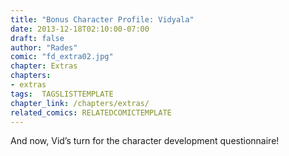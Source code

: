```yaml
---
title: "Bonus Character Profile: Vidyala"
date: 2013-12-18T02:10:00-07:00
draft: false
author: "Rades"
comic: "fd_extra02.jpg"
chapter: Extras
chapters:
- extras
tags:  TAGSLISTTEMPLATE
chapter_link: /chapters/extras/
related_comics: RELATEDCOMICTEMPLATE
---
```


And now, Vid’s turn for the character development questionnaire!

